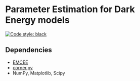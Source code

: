 # Parameter Estimation for Dark Energy models


[![Code style: black](https://img.shields.io/badge/code%20style-black-000000.svg)](https://github.com/psf/black)
## Dependencies
- [EMCEE](https://emcee.readthedocs.io/en/stable/)
- [corner.py](https://corner.readthedocs.io/en/latest/index.html)
- NumPy, Matplotlib, Scipy
